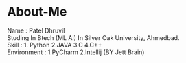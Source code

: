 # About-Me
Name : Patel Dhruvil
<br>
Studing In Btech (ML AI) In Silver Oak University, Ahmedbad.
<br>
Skill : 1. Python  2.JAVA  3.C  4.C++
<br>
Environment : 1.PyCharm  2.Intellij (BY Jett Brain) 
